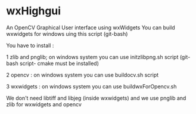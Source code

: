 # wxHighgui
An OpenCV Graphical User interface using wxWidgets
You can build wxwidgets for windows uing this script (git-bash)

You have to install :

1 zlib and pnglib; on windows system you can use initzlibpng.sh script (git-bash script- cmake must be installed)

2 opencv : on windows system you can use buildocv.sh script

3 wxwidgets : on windows system  you can use buildwxForOpencv.sh





We don't need libtiff and libjeg (inside wxwidgets) and we use pnglib and zlib for wxwidgets and opencv

